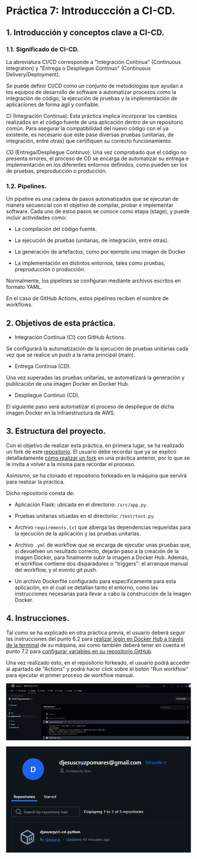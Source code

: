 # Práctica 7: Introduccción a CI-CD.

## 1. Introducción y conceptos clave a CI-CD.

### 1.1. Significado de CI-CD.

La abreviatura CI/CD corresponde a "Integración Continua" (Continuous Integration) y "Entrega o Despliegue Continuo" (Continuous Delivery/Deployment).

Se puede definir CI/CD como un conjunto de metodologías que ayudan a los equipos de desarrollo de software a automatizar procesos como la integración de código, la ejecución de pruebas y la implementación de aplicaciones de forma ágil y confiable.

CI (Integración Continua): Esta práctica implica incorporar los cambios realizados en el código fuente de una aplicación dentro de un repositorio común. Para asegurar la compatibilidad del nuevo código con el ya existente, es necesario que este pase diversas pruebas (unitarias, de integración, entre otras) que certifiquen su correcto funcionamiento.

CD (Entrega/Despliegue Continuo): Una vez comprobado que el código no presenta errores, el proceso de CD se encarga de automatizar su entrega e implementación en los diferentes entornos definidos, como pueden ser los de pruebas, preproducción o producción.

### 1.2. Pipelines.

Un pipeline es una cadena de pasos automatizados que se ejecutan de manera secuencial con el objetivo de compilar, probar e implementar software. Cada uno de estos pasos se conoce como etapa (stage), y puede incluir actividades como:

- La compilación del código fuente.

- La ejecución de pruebas (unitarias, de integración, entre otras).

- La generación de artefactos, como por ejemplo una imagen de Docker.

- La implementación en distintos entornos, tales como pruebas, preproducción o producción.

Normalmente, los pipelines se configuran mediante archivos escritos en formato YAML.

En el caso de GitHub Actions, estos pipelines reciben el nombre de workflows.

## 2. Objetivos de esta práctica.

- Integración Continua (CI) con GitHub Actions.

Se configurará la automatización de la ejecución de pruebas unitarias cada vez que se realice un push a la rama principal (main).

- Entrega Continua (CD).

Una vez superadas las pruebas unitarias, se automatizará la generación y publicación de una imagen Docker en Docker Hub.

- Despliegue Continuo (CD).

El siguiente paso será automatizar el proceso de despliegue de dicha imagen Docker en la infraestructura de AWS.

## 3. Estructura del proyecto.

Con el objetivo de realizar esta práctica, en primera lugar, se ha realizado un fork de este [repositorio](https://github.com/josejuansanchez/ci-cd-flask). El usuario debe recordar que ya se explicó detalladamente [cómo realizar un fork](https://github.com/djesuscp/WAD_Practice3.1) en una práctica anterior, por lo que se le invita a volver a la misma para recordar el proceso.

Asimismo, se ha clonado el repositorio forkeado en la máquina que servirá para realizar la práctica.

Dicho repositorio consta de:

- Aplicación Flask: ubicada en el directorio: `/src/app.py`.

- Pruebas unitarias situadas en el directorio: `/test/test.py`.

- Archivo `requirements.txt` que alberga las dependencias requeridas para la ejecución de la aplicación y las pruebas unitarias.

- Archivo `.yml` de workflow que se encarga de ejecutar unas pruebas que, si devuelven un resultado correcto, dejarán paso a la creación de la imagen Docker, para finalmente subir la imagen a Docker Hub. Además, el workflow contiene dos disparadores o "triggers": el arranque manual del workflow, y el evento git push.

- Un archivo Dockerfile configurado para específicamente para esta aplicación, en el cual se detallan tanto el entorno, como las instrucciones necesarias para llevar a cabo la construcción de la imagen Docker.

## 4. Instrucciones.

Tal como se ha explicado en otra práctica previa, el usuario deberá seguir las instrucciones del punto 6.2 para [realizar login en Docker Hub a través de la terminal](https://github.com/djesuscp/WAD_Practice5.4_2048.git) de su máquina, así como también deberá tener en cuenta el punto 7.2 para [configurar variables en su repositorio GitHub](https://github.com/djesuscp/WAD_Practice5.4_2048.git).

Una vez realizado esto, en el repositorio forkeado, el usuario podrá acceder al apartado de "Actions" y podrá hacer click sobre el botón "Run workflow" para ejecutar el primer proceso de workflow manual.

![workflow1](./img/manualWorkflow.png)

![workflow2](./img/manualWorkflow2.png)